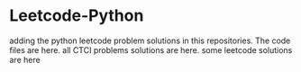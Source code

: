 # Leetcode-Python
adding the python leetcode problem solutions in this repositories. 
The code files are here.
all CTCI problems solutions are here.
some leetcode solutions are here
















































































































































































































































